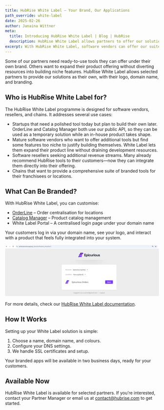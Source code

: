 ```yaml
---
title: HubRise White Label – Your Brand, Our Applications
path_override: white-label
date: 2025-02-26
author: Janaina Wittner
meta:
  title: Introducing HubRise White Label | Blog | HubRise
  description: HubRise White Label allows partners to offer our solutions under their own brand, providing a seamless experience for their customers.
excerpt: With HubRise White Label, software vendors can offer our suite of well-tested tools under their own brand. Whether as a stopgap or a long-term solution, it helps them expand their offering while we stay in the background.
---
```


[//]: # "Photo credits: HubRise"

Some of our partners need ready-to-use tools they can offer under their own brand. Others want to expand their product offering without diverting resources into building niche features. HubRise White Label allows selected partners to provide our solutions as their own, with their logo, domain name, and branding.

## Who is HubRise White Label for?

The HubRise White Label programme is designed for software vendors, resellers, and chains. It addresses several use cases:

- Startups that need a polished tool today but plan to build their own later. OrderLine and Catalog Manager both use our public API, so they can be used as a temporary solution while an in-house product takes shape.
- Mature software vendors who want to offer additional tools but find some features too niche to justify building themselves. White Label lets them expand their product line without draining development resources.
- Software resellers seeking additional revenue streams. Many already recommend HubRise tools to their customers—now they can integrate them directly into their offering.
- Chains that want to provide a comprehensive suite of branded tools for their franchisees or locations.

## What Can Be Branded?

With HubRise White Label, you can customise:

- [OrderLine](/apps/orderline/overview) – Order centralisation for locations
- [Catalog Manager](/apps/catalog-manager/overview) – Product catalog management
- White Label Portal – A centralised login page under your domain name

Your customers log in via your domain name, see your logo, and interact with a product that feels fully integrated into your system.

![White Label Portal](./001_white-label_portal.png)

For more details, check our [HubRise White Label documentation](/docs/white-label).

## How It Works

Setting up your White Label solution is simple:

1. Choose a name, domain name, and colours.
2. Configure your DNS settings.
3. We handle SSL certificates and setup.

Your branded apps will be available in two business days, ready for your customers.

## Available Now

HubRise White Label is available for selected partners. If you’re interested, contact your Partner Manager or email us at contact@hubrise.com to get started.
